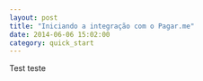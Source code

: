 ```yaml
---
layout: post
title: "Iniciando a integração com o Pagar.me"
date: 2014-06-06 15:02:00
category: quick_start
---
```


Test teste
